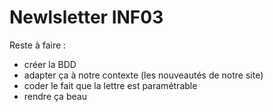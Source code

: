 Newlsletter INF03
=====

Reste à faire : 
- créer la BDD
- adapter ça à notre contexte (les nouveautés de notre site)
- coder le fait que la lettre est paramétrable
- rendre ça beau 

